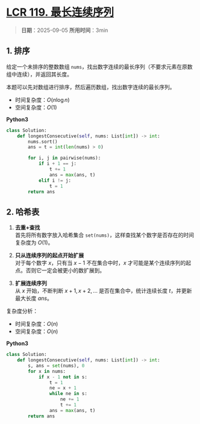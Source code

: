 # [LCR 119. 最长连续序列](https://leetcode.cn/problems/WhsWhI/description/)

> **日期**：2025-09-05
> **所用时间**：3min

## 1. 排序

给定一个未排序的整数数组 `nums`，找出数字连续的最长序列（不要求元素在原数组中连续），并返回其长度。

本题可以先对数组进行排序，然后遍历数组，找出数字连续的最长序列。

- 时间复杂度：$O(n\log n)$
- 空间复杂度：$O(1)$

**Python3**

```python
class Solution:
    def longestConsecutive(self, nums: List[int]) -> int:
        nums.sort()
        ans = t = int(len(nums) > 0)

        for i, j in pairwise(nums):
            if i + 1 == j:
                t += 1
                ans = max(ans, t)
            elif i != j:
                t = 1
        return ans
```

## 2. 哈希表

1. **去重+查找**  
   首先将所有数字放入哈希集合 `set(nums)`，这样查找某个数字是否存在的时间复杂度为 $O(1)$。

2. **只从连续序列的起点开始扩展**  
   对于每个数字 $x$，只有当 $x-1$ 不在集合中时，$x$ 才可能是某个连续序列的起点。否则它一定会被更小的数扩展到。

3. **扩展连续序列**  
   从 $x$ 开始，不断判断 $x+1, x+2, ...$ 是否在集合中，统计连续长度 $t$，并更新最大长度 $ans$。

复杂度分析：

- 时间复杂度：$O(n)$
- 空间复杂度：$O(n)$

**Python3**

```python
class Solution:
    def longestConsecutive(self, nums: List[int]) -> int:
        s, ans = set(nums), 0
        for x in nums:
            if x - 1 not in s:
                t = 1
                ne = x + 1
                while ne in s:
                    ne += 1
                    t += 1
                ans = max(ans, t)
        return ans
```